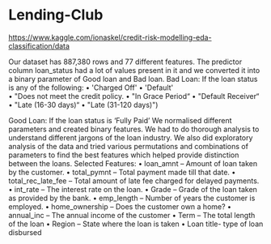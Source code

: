 # Lending-Club
https://www.kaggle.com/ionaskel/credit-risk-modelling-eda-classification/data

Our dataset has 887,380 rows and 77 different features. The predictor column loan_status had a lot of values present in it and we converted it into a binary parameter of Good loan and Bad loan.
Bad Loan: If the loan status is any of the following:
•	'Charged Off'
•	'Default'  
•	"Does not meet the credit policy.
•	"In Grace Period“
•	"Default Receiver“
•	"Late (16-30 days)“
•	"Late (31-120 days)")

Good Loan: If the loan status is ‘Fully Paid’
We normalised different parameters and created binary features. We had to do thorough analysis to understand different jargons of the loan industry. We also did exploratory analysis of the data and tried various permutations and combinations of parameters to find the best features which helped provide distinction between the loans. 
Selected Features:
•	loan_amnt – Amount of loan taken by the customer.
•	total_pymnt – Total payment made till that date.
•	total_rec_late_fee – Total amount of late fee charged for delayed payments.
•	int_rate – The interest rate on the loan.
•	Grade – Grade of the loan taken as provided by the bank.
•	emp_length – Number of years the customer is employed.
•	home_ownership – Does the customer own a home?
•	annual_inc – The annual income of the customer
•	Term – The total length of the loan
•	Region – State where the loan is taken
•	Loan title- type of loan disbursed

